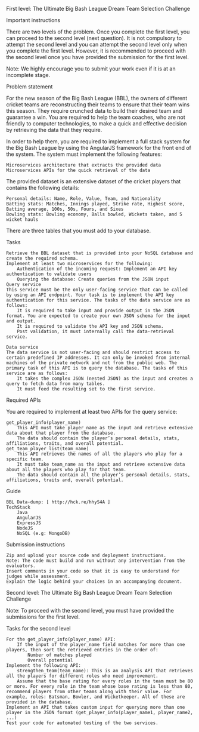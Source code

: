 First level: The Ultimate Big Bash League Dream Team Selection Challenge

Important instructions

There are two levels of the problem. Once you complete the first level, you can proceed to the second level (next question). It is not compulsory to attempt the second level and you can attempt the second level only when you complete the first level. However, it is recommended to proceed with the second level once you have provided the submission for the first level.

Note: We highly encourage you to submit your work even if it is at an incomplete stage.

Problem statement

For the new season of the Big Bash League (BBL), the owners of different cricket teams are reconstructing their teams to ensure that their team wins this season. They require crunched data to build their desired team and guarantee a win. You are required to help the team coaches, who are not friendly to computer technologies, to make a quick and effective decision by retrieving the data that they require.

In order to help them, you are required to implement a full stack system for the Big Bash League by using the AngularJS framework for the front end of the system. The system must implement the following features:

    Microservices architecture that extracts the provided data  
    Microservices APIs for the quick retrieval of the data

The provided dataset is an extensive dataset of the cricket players that contains the following details:

    Personal details: Name, Role, Value, Team, and Nationality
    Batting stats: Matches, Innings played, Strike rate, Highest score, Batting average, 100s, 50s, Fours, and Sixes
    Bowling stats: Bowling economy, Balls bowled, Wickets taken, and 5 wicket hauls

There are three tables that you must add to your database.

Tasks

    Retrieve the BBL dataset that is provided into your NoSQL database and create the required schema.
    Implement at least two microservices for the following:
        Authentication of the incoming request: Implement an API key authentication to validate users
        Querying the database: Create queries from the JSON input
    Query service 
    This service must be the only user-facing service that can be called by using an API endpoint. Your task is to implement the API key authentication for this service. The tasks of the data service are as follows:
        It is required to take input and provide output in the JSON format. You are expected to create your own JSON schema for the input and output.
        It is required to validate the API key and JSON schema.
        Post validation, it must internally call the data-retrieval service.

    Data service
    The data service is not user-facing and should restrict access to certain predefined IP addresses. It can only be invoked from internal machines of the private network and not from the public web. The primary task of this API is to query the database. The tasks of this service are as follows:
        It takes the complex JSON (nested JSON) as the input and creates a query to fetch data from many tables.
        It must feed the resulting set to the first service.

Required APIs

You are required to implement at least two APIs for the query service:

    get_player_info(player_name)
        This API must take player_name as the input and retrieve extensive data about that player from the database.
        The data should contain the player’s personal details, stats, affiliations, traits, and overall potential.
    get_team_player_list(team_name)
        This API retrieves the names of all the players who play for a specific team.
        It must take team_name as the input and retrieve extensive data about all the players who play for that team.  
        The data should contain all the player’s personal details, stats, affiliations, traits and, overall potential.

Guide

    BBL Data-dump: [ http://hck.re/hhyS4A ]
    TechStack
        Java
        AngularJS
        ExpressJS
        NodeJS
        NoSQL (e.g: MongoDB)

Submission instructions

    Zip and upload your source code and deployment instructions.
    Note: The code must build and run without any intervention from the evaluators.
    Insert comments in your code so that it is easy to understand for judges while assessment.
    Explain the logic behind your choices in an accompanying document.


Second level: The Ultimate Big Bash League Dream Team Selection Challenge

Note: To proceed with the second level, you must have provided the submissions for the first level.

Tasks for the second level

    For the get_player_info(player_name) API:
        If the input of the player_name field matches for more than one players, then sort the retrieved entries in the order of:
            Number of matches played 
            Overall potential
    Implement the following API: 
        strengthen_team(team_name): This is an analysis API that retrieves all the players for different roles who need improvement.
        Assume that the base rating for every roles in the team must be 80 or more. For every role in the team whose base rating is less than 80, recommend players from other teams along with their value. For example, roles: Batsman, Bowler, and Wicketkeeper. All of these are provided in the database.
    Implement an API that takes custom input for querying more than one player in the JSON format (get_player_info(player_name1, player_name2, ...)
    Test your code for automated testing of the two services.
